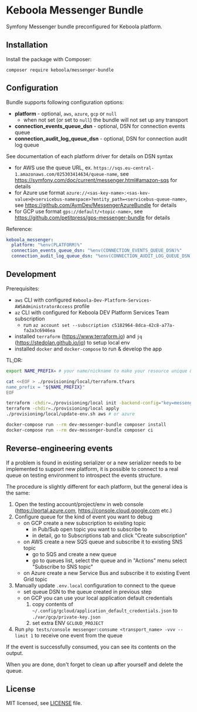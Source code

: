 # Keboola Messenger Bundle
Symfony Messenger bundle preconfigured for Keboola platform.

## Installation
Install the package with Composer:
```shell
composer require keboola/messenger-bundle
```

## Configuration
Bundle supports following configuration options:
* **platform** - optional, `aws`, `azure`, `gcp` or `null`
  * when not set (or set to `null`) the bundle will not set up any transport 
* **connection_events_queue_dsn** - optional, DSN for connection events queue
* **connection_audit_log_queue_dsn** - optional, DSN for connection audit log queue
 
See documentation of each platform driver for details on DSN syntax
  * for AWS use the queue URL, ex. `https://sqs.eu-central-1.amazonaws.com/025303414634/queue-name`,
    see https://symfony.com/doc/current/messenger.html#amazon-sqs for details
  * for Azure use format `azure://<sas-key-name>:<sas-kev-value>@<servicebus-namespace>?entity_path=<servicebus-queue-name>`,
    see https://github.com/AymDev/MessengerAzureBundle for details
  * for GCP use format `gps://default/<topic-name>`,
    see https://github.com/petitpress/gps-messenger-bundle for details

Reference:
```yaml
keboola_messenger:
  platform: "%env(PLATFORM)%"
  connection_events_queue_dsn: "%env(CONNECTION_EVENTS_QUEUE_DSN)%"
  connection_audit_log_queue_dsn: "%env(CONNECTION_AUDIT_LOG_QUEUE_DSN)%"
```

## Development
Prerequisites:
* `aws` CLI with configured `Keboola-Dev-Platform-Services-AWSAdministratorAccess` profile
* `az` CLI with configured for Keboola DEV Platform Services Team subscription
    * run `az account set --subscription c5182964-8dca-42c8-a77a-fa2a3c6946ea`
* installed `terraform` (https://www.terraform.io) and `jq` (https://stedolan.github.io/jq) to setup local env
* installed `docker` and `docker-compose` to run & develop the app

TL;DR:
```bash
export NAME_PREFIX= # your name/nickname to make your resource unique & recognizable

cat <<EOF > ./provisioning/local/terraform.tfvars
name_prefix = "${NAME_PREFIX}"
EOF

terraform -chdir=./provisioning/local init -backend-config="key=messenger-bundle/${NAME_PREFIX}.tfstate"
terraform -chdir=./provisioning/local apply
./provisioning/local/update-env.sh aws # or azure

docker-compose run --rm dev-messenger-bundle composer install
docker-compose run --rm dev-messenger-bundle composer ci
```

## Reverse-engineering events
If a problem is found in existing serializer or a new serializer needs to be implemented to support new platform,
it is possible to connect to a real queue on testing environment to introspect the events structure.

The procedure is slightly different for each platform, but the general idea is the same:
1. Open the testing account/project/env in web console (https://portal.azure.com, https://console.cloud.google.com etc.)
2. Configure queue for the kind of event you want to debug
   * on GCP create a new subscription to existing topic
     * in Pub/Sub open topic you want to subscribe to
     * in detail, go to Subscriptions tab and click "Create subscription"
   * on AWS create a new SQS queue and subscribe it to existing SNS topic
     * go to SQS and create a new queue
     * go to queues list, select the queue and in "Actions" menu select "Subscribe to SNS topic"
   * on Azure create a new Service Bus and subscribe it to existing Event Grid topic
3. Manually update `.env.local` configuration to connect to the queue
   * set queue DSN to the queue created in previous step
   * on GCP you can use your local application default credentials
     1. copy contents of `~/.config/gcloud/application_default_credentials.json` to `./var/gcp/private-key.json`
     2. set extra ENV `GCLOUD_PROJECT`
4. Run `php tests/console messenger:consume <transport_name> -vvv --limit 1` to receive one event from the queue

If the event is successfully consumed, you can see its contents on the output.

When you are done, don't forget to clean up after yourself and delete the queue.

## License

MIT licensed, see [LICENSE](./LICENSE) file.

